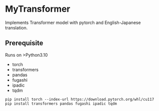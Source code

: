 # MyTransformer

Implements Transformer model with pytorch and English-Japanese translation.

## Prerequisite

Runs on >Python3.10

* torch
* transformers
* pandas
* fugashi
* ipadic
* tqdm

```shell
pip install torch --index-url https://download.pytorch.org/whl/cu117
pip install transformers pandas fugashi ipadic tqdm 
```
